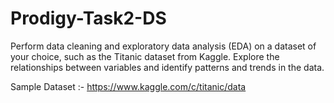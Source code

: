 # Prodigy-Task2-DS

Perform data cleaning and exploratory data analysis (EDA) on a dataset of your choice, such as the Titanic dataset from Kaggle. Explore the relationships between variables and identify patterns and trends in the data.



Sample Dataset :- https://www.kaggle.com/c/titanic/data
